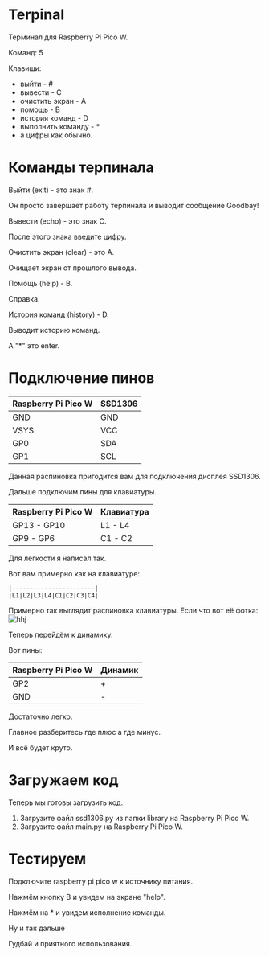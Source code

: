 # Terpinal
Терминал для Raspberry Pi Pico W.

Команд: 5

Клавиши:
* выйти - #
* вывести - C
* очистить экран - A
* помощь - B
* история команд - D
* выполнить команду - *
* а цифры как обычно.

# Команды терпинала
Выйти (exit) - это знак #.

Он просто завершает работу терпинала и выводит сообщение Goodbay!

Вывести (echo) - это знак C.

После этого знака введите цифру.

Очистить экран (clear) - это A.

Очищает экран от прошлого вывода.

Помощь (help) - B.

Справка.

История команд (history) - D.

Выводит историю команд.

А "*" это enter.

# Подключение пинов
| Raspberry Pi Pico W | SSD1306 |
| ------------ | ---------------- |
| GND | GND |
| VSYS | VCC |
| GP0 | SDA |
| GP1 | SCL |

Данная распиновка пригодится вам для подключения дисплея SSD1306.

Дальше подключим пины для клавиатуры.

| Raspberry Pi Pico W | Клавиатура |
| ------------ | ---------------- |
| GP13 - GP10 | L1 - L4 |
| GP9 - GP6 | C1 - C2 |

Для легкости я написал так.

Вот вам примерно как на клавиатуре:

    |-----------------------|
    |L1|L2|L3|L4|C1|C2|C3|C4|

Примерно так выглядит распиновка клавиатуры.
Если что вот её фотка:
![hhj](https://github.com/user-attachments/assets/3440b625-4eaf-4202-9d3b-bea1a8ca6e39)

Теперь перейдём к динамику.

Вот пины:

| Raspberry Pi Pico W | Динамик |
| ------------ | ---------------- |
| GP2 | + |
| GND | - |

Достаточно легко.

Главное разберитесь где плюс а где минус.

И всё будет круто.

# Загружаем код
Теперь мы готовы загрузить код.

1. Загрузите файл ssd1306.py из папки library на Raspberry Pi Pico W.
2. Загрузите файл main.py на Raspberry Pi Pico W.

# Тестируем
Подключите raspberry pi pico w к источнику питания.

Нажмём кнопку B и увидем на экране "help".

Нажмём на * и увидем исполнение команды.

Ну и так дальше

Гудбай и приятного использования.
